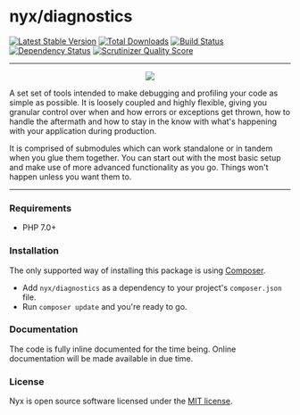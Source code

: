 # nyx/diagnostics
[![Latest Stable Version](https://poser.pugx.org/nyx/diagnostics/v/stable.png)](https://packagist.org/packages/nyx/diagnostics)
[![Total Downloads](https://poser.pugx.org/nyx/diagnostics/downloads.png)](https://packagist.org/packages/nyx/diagnostics)
[![Build Status](https://travis-ci.org/unyx/diagnostics.png)](https://travis-ci.org/unyx/diagnostics)
[![Dependency Status](https://www.versioneye.com/user/projects/55c5434d65376200170035fd/badge.png)](https://www.versioneye.com/user/projects/55c5434d65376200170035fd)
[![Scrutinizer Quality Score](https://scrutinizer-ci.com/g/unyx/diagnostics/badges/quality-score.png?s=a40a3ac9484a2e9d3f535439d3818d06b450b8a9)](https://scrutinizer-ci.com/g/unyx/diagnostics/)

-----

<p align="center">
  <img src="http://s7.postimg.org/6cruwesi3/Nyx.png" />
</p>

A set set of tools intended to make debugging and profiling your code as simple as possible. It is loosely coupled and
highly flexible, giving you granular control over when and how errors or exceptions get thrown, how to handle the
aftermath and how to stay in the know with what's happening with your application during production.

It is comprised of submodules which can work standalone or in tandem when you glue them together. You can start out
with the most basic setup and make use of more advanced functionality as you go. Things won't happen unless you want
them to.

-----

### Requirements

- PHP 7.0+

### Installation

The only supported way of installing this package is using [Composer](http://getcomposer.org).

- Add `nyx/diagnostics` as a dependency to your project's `composer.json` file.
- Run `composer update` and you're ready to go.

### Documentation

The code is fully inline documented for the time being. Online documentation will be made available in due time.

### License

Nyx is open source software licensed under the [MIT license](http://opensource.org/licenses/MIT).
